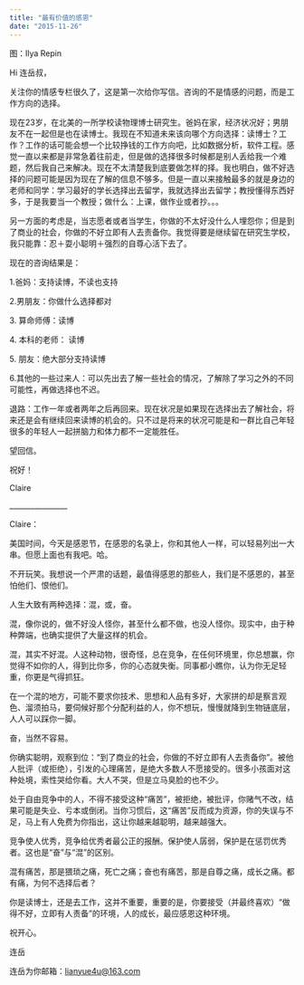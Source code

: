 ```yaml
---
title: "最有价值的感恩"
date: "2015-11-26"
---
```


图：Ilya Repin

Hi 连岳叔，

关注你的情感专栏很久了，这是第一次给你写信。咨询的不是情感的问题，而是工作方向的选择。

现在23岁，在北美的一所学校读物理博士研究生。爸妈在家，经济状况好；男朋友不在一起但是也在读博士。我现在不知道未来该向哪个方向选择：读博士？工作？工作的话可能会想一个比较挣钱的工作方向吧，比如数据分析，软件工程。感觉一直以来都是非常急着往前走，但是做的选择很多时候都是别人丢给我一个难题，然后我自己来解决。现在不太清楚我到底要做怎样的择。我也明白，做不好选择的问题可能是因为现在了解的信息不够多。但是一直以来接触最多的就是身边的老师和同学：学习最好的学长选择出去留学，我就选择出去留学；教授懂得东西好多，于是我要当一个教授；做什么：上课，做作业或者抄。。。

另一方面的考虑是，当志愿者或者当学生，你做的不太好没什么人埋怨你；但是到了商业的社会，你做的不好立即有人去责备你。我觉得要是继续留在研究生学校，我只能靠：忍＋耍小聪明＋强烈的自尊心活下去了。

现在的咨询结果是：

1.爸妈：支持读博，不读也支持

2.男朋友：你做什么选择都对

3\. 算命师傅：读博

4\. 本科的老师： 读博

5\. 朋友：绝大部分支持读博

6.其他的一些过来人：可以先出去了解一些社会的情况，了解除了学习之外的不同可能性，再做选择也不迟。

退路：工作一年或者两年之后再回来。现在状况是如果现在选择出去了解社会，将来还是会有继续回来读博的机会的。只不过是将来的状况可能是和一群比自己年轻很多的年轻人一起拼脑力和体力都不一定能胜任。

望回信。

祝好！

Claire

\_\_\_\_\_\_\_\_\_\_\_\_\_\_\_\_

Claire：

美国时间，今天是感恩节，在感恩的名录上，你和其他人一样，可以轻易列出一大串。但愿上面也有我吧。哈。

不开玩笑。我想说一个严肃的话题，最值得感恩的那些人，我们是不感恩的，甚至怕他们、恨他们。

人生大致有两种选择：混，或，奋。

混，像你说的，做不好没人怪你，甚至什么都不做，也没人怪你。现实中，由于种种弊端，也确实提供了大量这样的机会。

混，其实不好混。人这种动物，很奇怪，总在竞争，在任何环境里，你总想赢，你觉得不如你的人，得到比你多，你的心态就失衡。同事都小瞧你，认为你无足轻重，你更是气得抓狂。

在一个混的地方，可能不要求你技术、思想和人品有多好，大家拼的却是察言观色、溜须拍马，要伺候好那个分配利益的人，你不想玩，慢慢就降到生物链底层，人人可以踩你一脚。

奋，当然不容易。  

你确实聪明，观察到位：“到了商业的社会，你做的不好立即有人去责备你”。被他人批评（或拒绝），引发的心理痛苦，是绝大多数人不愿接受的。很多小孩面对这种处境，索性哭给你看。大人不哭，但是立马臭脸的也不少。

处于自由竞争中的人，不得不接受这种“痛苦”，被拒绝，被批评，你赌气不改，结果可能是失业、亏本或倒闭。当你习惯后，这“痛苦”反而成为资源，你的失误与不足，马上有人免费为你指出，这让你越来越聪明，越来越强大。

竞争使人优秀，竞争给优秀者最公正的报酬。保护使人孱弱，保护是在惩罚优秀者。这也是“奋”与“混”的区别。

混有痛苦，那是猥琐之痛，死亡之痛；奋也有痛苦，那是自尊之痛，成长之痛。都有痛，为何不选择后者？

你是读博士，还是去工作，这并不重要，重要的是，你要接受（并最终喜欢）“做得不好，立即有人责备”的环境，人的成长，最应感恩这种环境。

祝开心。

连岳

连岳为你邮箱：lianyue4u@163.com
